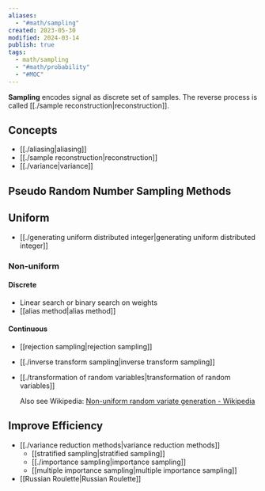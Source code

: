 ```yaml
---
aliases:
  - "#math/sampling"
created: 2023-05-30
modified: 2024-03-14
publish: true
tags:
  - math/sampling
  - "#math/probability"
  - "#MOC"
---
```

**Sampling** encodes signal as discrete set of samples. The reverse process is called [[./sample reconstruction|reconstruction]].

## Concepts
- [[./aliasing|aliasing]]
- [[./sample reconstruction|reconstruction]]
- [[./variance|variance]]

## Pseudo Random Number Sampling Methods
## Uniform
- [[./generating uniform distributed integer|generating uniform distributed integer]]

### Non-uniform
#### Discrete
- Linear search or binary search on weights
- [[alias method|alias method]]
#### Continuous
- [[rejection sampling|rejection sampling]]
- [[./inverse transform sampling|inverse transform sampling]]
- [[./transformation of random variables|transformation of random variables]]

  Also see Wikipedia: [Non-uniform random variate generation - Wikipedia](https://en.wikipedia.org/wiki/Non-uniform_random_variate_generation)

## Improve Efficiency
- [[./variance reduction methods|variance reduction methods]]
  - [[stratified sampling|stratified sampling]]
  - [[./importance sampling|importance sampling]]
  - [[multiple importance sampling|multiple importance sampling]]
- [[Russian Roulette|Russian Roulette]]